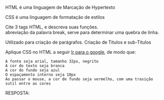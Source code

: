 

HTML é uma linguagem de Marcação de Hypertexto

CSS é uma linguagem de formatação de estilos

Cite 3 tags HTML, e descreva suas funções.
  <br> abreviação da palavra break, serve para determinar uma quebra de linha.
  <p> </p> Utilizado para criação de parágrafos.
  <h1...h6> </h1.../h6> Criação de Titulos e sub-Titulos

Aplique CSS no HTML a seguir <a href="http://google.com">Ir para o google</a>, de modo que:

    A fonte seja arial, tamanho 32px, negrito
    A cor do texto seja branca
    A cor do fundo seja azul
    O espaçamento interno seja 10px
    Ao passar o mouse, a cor de fundo seja vermelho, com uma trasição sutil entre as cores

RESPOSTA:

<html language="pt-br">
  <head>
     <meta charset="UTF-8">
     <style>
        .links



     </style>
  </head>
  <body>
    <a class= links href="http://google.com">Ir para o google</a>
  </body>
</HTML>
